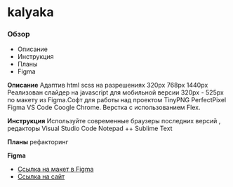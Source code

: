 # kalyaka

### Обзор

- Описание
- Инструкция
- Планы
- Figma

**Описание**
Адаптив html scss на разрешениях 320px 768px 1440px
Реализован слайдер на javascript для мобильной версии 320px - 525px
по макету из Figma.Софт для работы над проектом TinyPNG PerfectPixel Figma
VS Code Coogle Chrome. Верстка с использованием Flex.

**Инструкция**
Используйте современные браузеры последних версий , редакторы Visual Studio Code
Notepad ++ Sublime Text

**Планы**
рефакторинг

**Figma**

- [Ссылка на макет в Figma](https://www.figma.com/file/G3UWFlQmNtNs67751YiDH2/Month-of-Landings?node-id=6%3A898)
- [Ссылка на сайт]()

